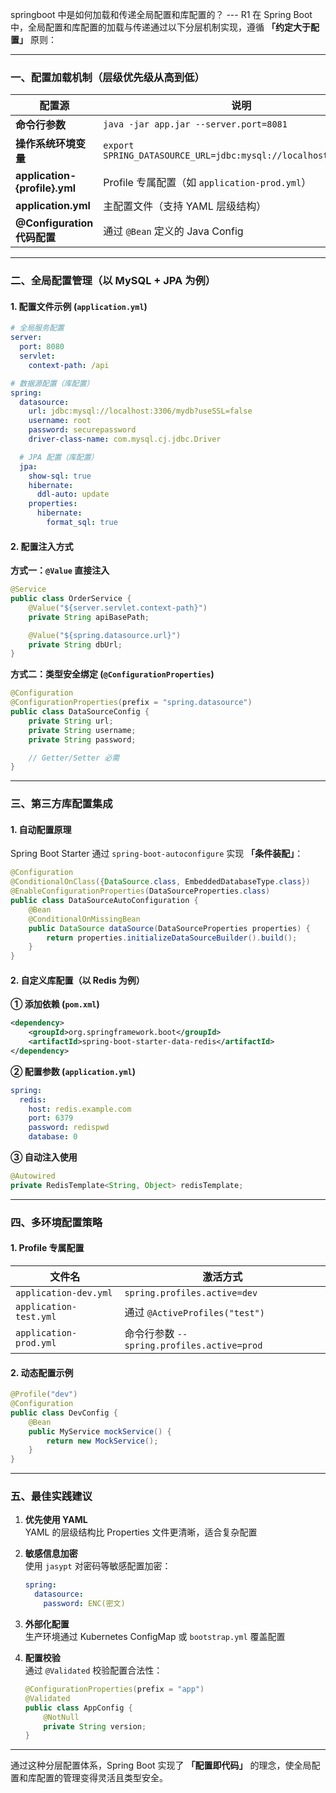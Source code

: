 springboot 中是如何加载和传递全局配置和库配置的？
--- R1
在 Spring Boot 中，全局配置和库配置的加载与传递通过以下分层机制实现，遵循 **「约定大于配置」** 原则：

---

### 一、配置加载机制（层级优先级从高到低）

| 配置源                        | 说明                                                            |
| ----------------------------- | --------------------------------------------------------------- |
| **命令行参数**                | `java -jar app.jar --server.port=8081`                          |
| **操作系统环境变量**          | `export SPRING_DATASOURCE_URL=jdbc:mysql://localhost:3306/mydb` |
| **application-{profile}.yml** | Profile 专属配置（如 `application-prod.yml`）                   |
| **application.yml**           | 主配置文件（支持 YAML 层级结构）                                |
| **@Configuration 代码配置**   | 通过 `@Bean` 定义的 Java Config                                 |

---

### 二、全局配置管理（以 MySQL + JPA 为例）

#### 1. 配置文件示例 (`application.yml`)

```yaml
# 全局服务配置
server:
  port: 8080
  servlet:
    context-path: /api

# 数据源配置（库配置）
spring:
  datasource:
    url: jdbc:mysql://localhost:3306/mydb?useSSL=false
    username: root
    password: securepassword
    driver-class-name: com.mysql.cj.jdbc.Driver

  # JPA 配置（库配置）
  jpa:
    show-sql: true
    hibernate:
      ddl-auto: update
    properties:
      hibernate:
        format_sql: true
```

#### 2. 配置注入方式

**方式一：`@Value` 直接注入**

```java
@Service
public class OrderService {
    @Value("${server.servlet.context-path}")
    private String apiBasePath;

    @Value("${spring.datasource.url}")
    private String dbUrl;
}
```

**方式二：类型安全绑定 (`@ConfigurationProperties`)**

```java
@Configuration
@ConfigurationProperties(prefix = "spring.datasource")
public class DataSourceConfig {
    private String url;
    private String username;
    private String password;

    // Getter/Setter 必需
}
```

---

### 三、第三方库配置集成

#### 1. 自动配置原理

Spring Boot Starter 通过 `spring-boot-autoconfigure` 实现 **「条件装配」**：

```java
@Configuration
@ConditionalOnClass({DataSource.class, EmbeddedDatabaseType.class})
@EnableConfigurationProperties(DataSourceProperties.class)
public class DataSourceAutoConfiguration {
    @Bean
    @ConditionalOnMissingBean
    public DataSource dataSource(DataSourceProperties properties) {
        return properties.initializeDataSourceBuilder().build();
    }
}
```

#### 2. 自定义库配置（以 Redis 为例）

**① 添加依赖 (`pom.xml`)**

```xml
<dependency>
    <groupId>org.springframework.boot</groupId>
    <artifactId>spring-boot-starter-data-redis</artifactId>
</dependency>
```

**② 配置参数 (`application.yml`)**

```yaml
spring:
  redis:
    host: redis.example.com
    port: 6379
    password: redispwd
    database: 0
```

**③ 自动注入使用**

```java
@Autowired
private RedisTemplate<String, Object> redisTemplate;
```

---

### 四、多环境配置策略

#### 1. Profile 专属配置

| 文件名                 | 激活方式                                   |
| ---------------------- | ------------------------------------------ |
| `application-dev.yml`  | `spring.profiles.active=dev`               |
| `application-test.yml` | 通过 `@ActiveProfiles("test")`             |
| `application-prod.yml` | 命令行参数 `--spring.profiles.active=prod` |

#### 2. 动态配置示例

```java
@Profile("dev")
@Configuration
public class DevConfig {
    @Bean
    public MyService mockService() {
        return new MockService();
    }
}
```

---

### 五、最佳实践建议

1. **优先使用 YAML**  
   YAML 的层级结构比 Properties 文件更清晰，适合复杂配置

2. **敏感信息加密**  
   使用 `jasypt` 对密码等敏感配置加密：

   ```yaml
   spring:
     datasource:
       password: ENC(密文)
   ```

3. **外部化配置**  
   生产环境通过 Kubernetes ConfigMap 或 `bootstrap.yml` 覆盖配置

4. **配置校验**  
   通过 `@Validated` 校验配置合法性：
   ```java
   @ConfigurationProperties(prefix = "app")
   @Validated
   public class AppConfig {
       @NotNull
       private String version;
   }
   ```

---

通过这种分层配置体系，Spring Boot 实现了 **「配置即代码」** 的理念，使全局配置和库配置的管理变得灵活且类型安全。
